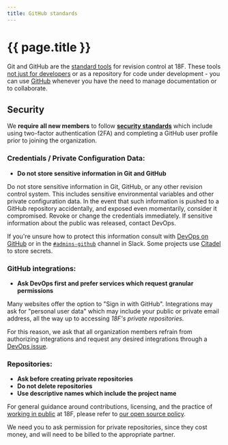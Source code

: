 ```yaml
---
title: GitHub standards
---
```

# {{ page.title }}

Git and GitHub are the [standard
tools](https://github.com/18F/DevOps#approved-toolchain) for revision control at
18F. These tools [not just for
developers](https://18f.gsa.gov/2015/03/03/how-to-use-github-and-the-terminal-a-guide/)
or as a repository for code under development - you can use
[GitHub](https://guides.github.com/introduction/flow/) whenever you have the
need to manage documentation or to collaborate.


## Security

We **require all new members** to follow **[security
standards](https://github.com/fisma-ready/github#readme)** which include using
two-factor authentication (2FA) and completing a GitHub user profile prior to
joining the organization. 

### Credentials / Private Configuration Data:

- **Do not store sensitive information in Git and GitHub**

Do not store sensitive information in Git, GitHub, or any other revision control
system. This includes sensitive environmental variables and other private
configuration data. In the event that such information is pushed to a GitHub
repository accidentally, and exposed even momentarily, consider it compromised.
Revoke or change the credentials immediately. If sensitive information about the
public was released, contact DevOps.

If you're unsure how to protect this information consult with [DevOps on
GitHub](https://github.com/18F/DevOps/issues) or in the
[`#admins-github`](https://18f.slack.com/messages/admins-slack/) channel in
Slack. Some projects use [Citadel](https://github.com/poise/citadel) to store
secrets.

### GitHub integrations:

- **Ask DevOps first and prefer services which request granular permissions**

Many websites offer the option to "Sign in with GitHub". Integrations may ask
for "personal user data" which may include your public or private email address,
all the way up to accessing *18F's private repositories*.

For this reason, we ask that all organization members refrain from authorizing
integrations and request any desired integrations through a [DevOps
issue](https://github.com/18F/DevOps/issues).

### Repositories:

- **Ask before creating private repositories**
- **Do not delete repositories**
- **Use descriptive names which include the project name**

For general guidance around contributions, licensing, and the practice of
[working in
public](https://18f.gsa.gov/2014/07/31/working-in-public-from-day-1/) at 18F,
please refer to [our open source
policy](https://github.com/18F/open-source-policy/blob/master/practice.md).

We need you to ask permission for private repositories, since they cost money,
and will need to be billed to the appropriate partner.

